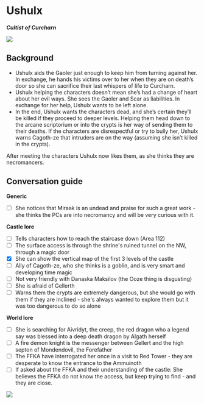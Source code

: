 # Ushulx
***Cultist of Curcharn***

![](https://i.imgur.com/wxLL7d3.png)


## Background

-   Ushulx aids the Gaoler just enough to keep him from turning against her. In exchange, he hands his victims over to her when they are on death’s door so she can sacrifice their last whispers of life to Curcharn.
-   Ushulx helping the characters doesn’t mean she’s had a change of heart about her evil ways. She sees the Gaoler and Scar as liabilities. In exchange for her help, Ushulx wants to be left alone.
-   In the end, Ushulx wants the characters dead, and she’s certain they’ll be killed if they proceed to deeper levels. Helping them head down to the arcane scriptorium or into the crypts is her way of sending them to their deaths. If the characters are disrespectful or try to bully her, Ushulx warns Cagoth-ze that intruders are on the way (assuming she isn’t killed in the crypts).

After meeting the characters Ushulx now likes them, as she thinks they are necromancers.

## Conversation guide

**Generic**
- [ ] She notices that Miraak is an undead and praise for such a great work - she thinks the PCs are into necromancy and will be very curious with it.

**Castle lore**
- [ ] Tells characters how to reach the staircase down (Area 112)
- [ ] The surface access is through the shrine's ruined tunnel on the NW, through a magic door
- [x] She can show the vertical map of the first 3 levels of the castle
- [ ] Ally of Cagoth-ze, who she thinks is a goblin, and is very smart and developing time magic
- [ ] Not very friendly with Danaska Maksilov (the Ooze thing is disgusting)
- [ ] She is afraid of Gellerth
- [ ] Warns them the crypts are extremely dangerous, but she would go with them if they are inclined - she's always wanted to explore them but it was too dangerous to do so alone

**World lore**
- [ ]  She is searching for Aivridyt, the creep, the red dragon who a legend say was blessed into a deep death dragon by Algath herself
- [ ]  A fire demon knight is the messenger between Gellert and the high septon of Mondendovil, the Forefather
- [ ]   The FFKA have interrogated her once in a visit to Red Tower - they are desperate to know the entrance to the Ammuinoth
- [ ]   If asked about the FFKA and their understanding of the castle: She believes the FFKA do not know the access, but keep trying to find - and they are close.

![](_aux/Pasted%20image%2020230401094019.png)
